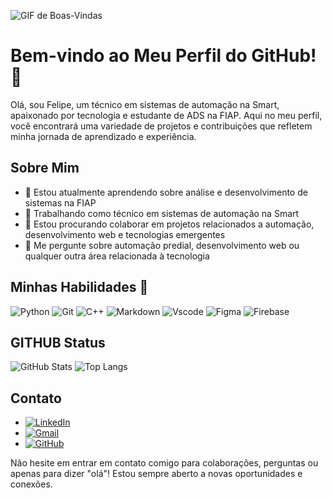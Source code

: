 ![GIF de Boas-Vindas](https://user-images.githubusercontent.com/74038190/225813708-98b745f2-7d22-48cf-9150-083f1b00d6c9.gif)

# Bem-vindo ao Meu Perfil do GitHub! 👋

Olá, sou Felipe, um técnico em sistemas de automação na Smart, apaixonado por tecnologia e estudante de ADS na FIAP. Aqui no meu perfil, você encontrará uma variedade de projetos e contribuições que refletem minha jornada de aprendizado e experiência.

## Sobre Mim
- 🌱 Estou atualmente aprendendo sobre análise e desenvolvimento de sistemas na FIAP
- 💼 Trabalhando como técnico em sistemas de automação na Smart
- 👯 Estou procurando colaborar em projetos relacionados a automação, desenvolvimento web e tecnologias emergentes
- 💬 Me pergunte sobre automação predial, desenvolvimento web ou qualquer outra área relacionada à tecnologia

## Minhas Habilidades 👷
![Python](https://img.shields.io/badge/python-3670A0?style=for-the-badge&logo=python&logoColor=ffdd54) ![Git](https://img.shields.io/badge/GIT-E44C30?style=for-the-badge&logo=git&logoColor=white) ![C++](https://img.shields.io/badge/C%2B%2B-00599C?style=for-the-badge&logo=c%2B%2B&logoColor=white) ![Markdown](https://img.shields.io/badge/Markdown-000?style=for-the-badge&logo=markdown) ![Vscode](https://img.shields.io/badge/Vscode-007ACC?style=for-the-badge&logo=visual-studio-code&logoColor=white) ![Figma](https://img.shields.io/badge/Figma-696969?style=for-the-badge&logo=figma&logoColor=figma) ![Firebase](https://img.shields.io/badge/MySQL-000?style=for-the-badge&logo=firebase&logoColor=ffca28)

## GITHUB Status

![GitHub Stats](https://github-readme-stats.vercel.app/api?username=FelipeHAC&theme=transparent&bg_color=000&border_color=30A3DC&show_icons=true&icon_color=30A3DC&title_color=E94D5F&text_color=FFF) ![Top Langs](https://github-readme-stats-git-masterrstaa-rickstaa.vercel.app/api/top-langs/?username=FelipeHAC&layout=compact&bg_color=000&border_color=30A3DC&title_color=E94D5F&text_color=FFF)

## Contato

- [![LinkedIn](https://img.shields.io/badge/LinkedIn-0077B5?style=for-the-badge&logo=linkedin&logoColor=white)](https://www.linkedin.com/in/felipe-antunes-caldas-b7867156/)
- [![Gmail](https://img.shields.io/badge/Gmail-333333?style=for-the-badge&logo=gmail&logoColor=red)](felipe.henrique.antunes@gmail.com)
- [![GitHub](https://img.shields.io/badge/GitHub-100000?style=for-the-badge&logo=github&logoColor=white)](https://github.com/FelipeHAC/FelipeHAC)

Não hesite em entrar em contato comigo para colaborações, perguntas ou apenas para dizer "olá"! Estou sempre aberto a novas oportunidades e conexões.
